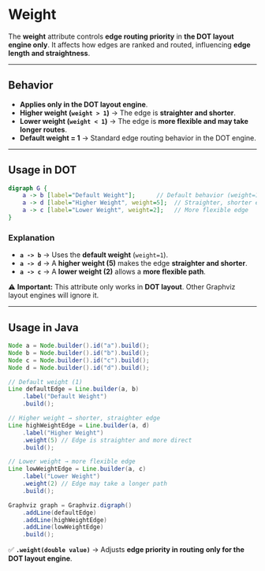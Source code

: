 # Weight

The **weight** attribute controls **edge routing priority** in **the DOT layout engine only**. It affects how edges are ranked and routed, influencing **edge length and straightness**.

------

## **Behavior**

- **Applies only in the DOT layout engine**.
- **Higher weight (`weight > 1`)** → The edge is **straighter and shorter**.
- **Lower weight (`weight < 1`)** → The edge is **more flexible and may take longer routes**.
- **Default weight = 1** → Standard edge routing behavior in the DOT engine.

------

## **Usage in DOT**

```dot
digraph G {
    a -> b [label="Default Weight"];      // Default behavior (weight=1)
    a -> d [label="Higher Weight", weight=5];  // Straighter, shorter edge
    a -> c [label="Lower Weight", weight=2];   // More flexible edge
}
```

### **Explanation**

- **`a -> b`** → Uses the **default weight** (`weight=1`).
- **`a -> d`** → A **higher weight (5)** makes the edge **straighter and shorter**.
- **`a -> c`** → A **lower weight (2)** allows a **more flexible path**.

⚠ **Important:** This attribute only works in **DOT layout**. Other Graphviz layout engines will ignore it.

------

## **Usage in Java**

```java
Node a = Node.builder().id("a").build();
Node b = Node.builder().id("b").build();
Node c = Node.builder().id("c").build();
Node d = Node.builder().id("d").build();

// Default weight (1)
Line defaultEdge = Line.builder(a, b)
    .label("Default Weight")
    .build();

// Higher weight → shorter, straighter edge
Line highWeightEdge = Line.builder(a, d)
    .label("Higher Weight")
    .weight(5) // Edge is straighter and more direct
    .build();

// Lower weight → more flexible edge
Line lowWeightEdge = Line.builder(a, c)
    .label("Lower Weight")
    .weight(2) // Edge may take a longer path
    .build();

Graphviz graph = Graphviz.digraph()
    .addLine(defaultEdge)
    .addLine(highWeightEdge)
    .addLine(lowWeightEdge)
    .build();
```

✅ **`.weight(double value)`** → Adjusts **edge priority in routing** **only for the DOT layout engine**.